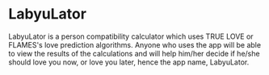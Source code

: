 # LabyuLator

LabyuLator is a person compatibility calculator which uses TRUE LOVE or FLAMES's love prediction algorithms. Anyone who uses the app will be able to view the results of the calculations and will help him/her decide if he/she should love you now, or love you later, hence the app name, LabyuLator.

